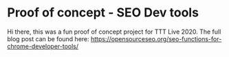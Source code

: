 # Proof of concept - SEO Dev tools

Hi there, this was a fun proof of concept project for TTT Live 2020.  The full blog post can be found here: https://opensourceseo.org/seo-functions-for-chrome-developer-tools/
